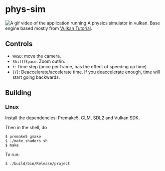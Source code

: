 # phys-sim
![A gif video of the application running](./images/physim.gif)
A physics simulator in vulkan. Base engine based mostly from [Vulkan
Tutorial](https://vulkan-tutorial.com).

## Controls
 - `WASD`: move the camera.
 - `Shift`/`Space`: Zoom out/in.
 - `t`: Time step (once per frame, has the effect of speeding up time)
 - `[`/`]`: Deaccelerate/accelerate time. If you deaccelerate enough, time will start going backwards.

## Building
### Linux
Install the dependencies: Premake5, GLM, SDL2 and Vulkan SDK.


Then in the shell, do

    $ premake5 gmake
    $ ./make_shaders.sh
    $ make
    
To run:
    
    $ ./build/bin/Release/project
